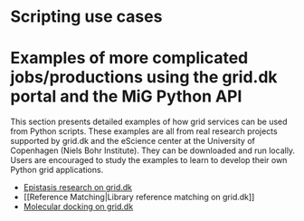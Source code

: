 # Scripting use cases

# Examples of more complicated jobs/productions using the grid.dk portal and the MiG Python API

This section presents detailed examples of how grid services can be used from Python scripts. These examples are all from real research projects supported by grid.dk and the eScience center at the University of Copenhagen (Niels Bohr Institute). They can be downloaded and run locally. Users are encouraged to study the examples to learn to develop their own Python grid applications.

  - [Epistasis research on grid.dk](epistasisJob)
  - [[Reference Matching|Library reference matching on grid.dk]]
  - [Molecular docking on grid.dk](molecularDocking)